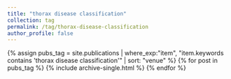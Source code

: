 ```yaml
---
title: "thorax disease classification"
collection: tag
permalink: /tag/thorax-disease-classification
author_profile: false
---
```

{% assign pubs_tag = site.publications | where_exp:"item", "item.keywords contains 'thorax disease classification'" | sort: "venue" %}
{% for post in pubs_tag %}
  {% include archive-single.html %}
{% endfor %}